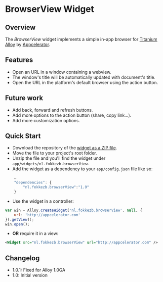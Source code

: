 # BrowserView Widget
## Overview
The *BrowserView* widget implements a simple in-app browser for [Titanium](http://www.appcelerator.com/platform) [Alloy](http://projects.appcelerator.com/alloy/docs/Alloy-bootstrap/index.html) by [Appcelerator](http://www.appcelerator.com).

## Features
* Open an URL in a window containing a webview.
* The window's title will be automatically updated with document's title.
* Open the URL in the platform's default browser using the action button.

## Future work
* Add back, forward and refresh buttons.
* Add more options to the action button (share, copy link…).
* Add more customization options.

## Quick Start
* Download the repository of the [widget as a ZIP file](https://github.com/FokkeZB/nl.fokkezb.browserView/archive/master.zip).
* Move the file to your project's root folder.
* Unzip the file and you'll find the widget under `app/widgets/nl.fokkezb.browserView`.
* Add the widget as a dependency to your `app/config.json` file like so:

```javascript
	…
	"dependencies": {
		"nl.fokkezb.browserView":"1.0"
	}
```

* Use the widget in a controller:

```javascript
var win = Alloy.createWidget('nl.fokkezb.browserView', null, {
	url: 'http://appcelerator.com'
}).getView();
win.open();
```

* **OR** require it in a view:

```xml
<Widget src="nl.fokkezb.browserView" url="http://appcelerator.com" />
```

## Changelog
* 1.0.1: Fixed for Alloy 1.0GA
* 1.0: Initial version
